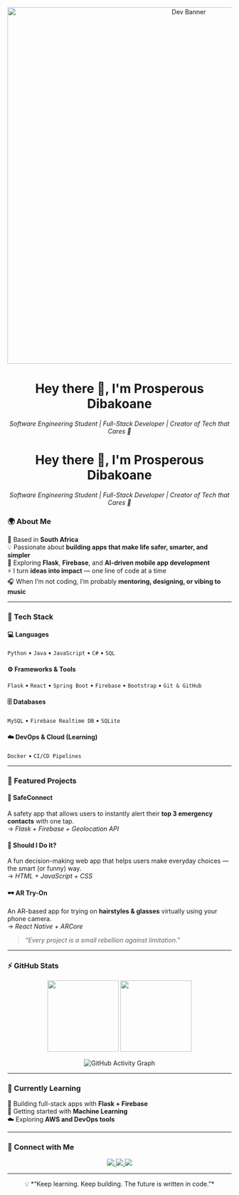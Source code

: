 <p align="center">
  <img src="https://cdn.dribbble.com/users/1778431/screenshots/15979853/media/8b7f4b2e759e4db16f539ae3e94b1ee1.png" alt="Dev Banner" width="800"/>
</p>

<h1 align="center">Hey there 👋, I'm Prosperous Dibakoane</h1>

<p align="center">
  <em>Software Engineering Student | Full-Stack Developer | Creator of Tech that Cares 💙</em>
</p>


<h1 align="center">Hey there 👋, I'm Prosperous Dibakoane</h1>

<p align="center">
  <em>Software Engineering Student | Full-Stack Developer | Creator of Tech that Cares 💙</em>
</p>

### 🌍 About Me

🌟 Based in **South Africa**  
💡 Passionate about **building apps that make life safer, smarter, and simpler**  
📱 Exploring **Flask**, **Firebase**, and **AI-driven mobile app development**  
⚡ I turn **ideas into impact** — one line of code at a time  
🎧 When I’m not coding, I’m probably **mentoring, designing, or vibing to music**

---

### 🧠 Tech Stack

#### 💻 Languages
`Python` • `Java` • `JavaScript` • `C#` • `SQL`

#### ⚙️ Frameworks & Tools
`Flask` • `React` • `Spring Boot` • `Firebase` • `Bootstrap` • `Git & GitHub`

#### 🗄️ Databases
`MySQL` • `Firebase Realtime DB` • `SQLite`

#### ☁️ DevOps & Cloud (Learning)
`Docker` •  `CI/CD Pipelines`

---

### 🚀 Featured Projects

#### 🚨 SafeConnect  
A safety app that allows users to instantly alert their **top 3 emergency contacts** with one tap.  
→ _Flask + Firebase + Geolocation API_

#### 🧠 Should I Do It?  
A fun decision-making web app that helps users make everyday choices — the smart (or funny) way.  
→ _HTML + JavaScript + CSS_

#### 🕶️ AR Try-On  
An AR-based app for trying on **hairstyles & glasses** virtually using your phone camera.  
→ _React Native + ARCore_

> *“Every project is a small rebellion against limitation.”*

---

### ⚡ GitHub Stats

<p align="center">
  <img src="https://github-readme-stats.vercel.app/api?username=Prosperous-Dibakoane&show_icons=true&theme=tokyonight" height="160">
  <img src="https://github-readme-streak-stats.herokuapp.com/?user=Prosperous-Dibakoane&theme=tokyonight" height="160">
</p>

<p align="center">
  <img src="https://github-readme-activity-graph.vercel.app/graph?username=Prosperous-Dibakoane&theme=tokyo-night" alt="GitHub Activity Graph" />
</p>

---

### 🌱 Currently Learning

🧩 Building full-stack apps with **Flask + Firebase**  
🤖 Getting started with **Machine Learning**  
☁️ Exploring **AWS and DevOps tools**

---

### 💬 Connect with Me

<p align="center">
  <a href="https://www.linkedin.com/in/prosperousdibakoane" target="_blank">
    <img src="https://img.shields.io/badge/LinkedIn-blue?style=for-the-badge&logo=linkedin&logoColor=white" />
  </a>
  <a href="mailto:prosperousdibakoane@gmail.com" target="_blank">
    <img src="https://img.shields.io/badge/Email-D14836?style=for-the-badge&logo=gmail&logoColor=white" />
  </a>
  <a href="https://github.com/prosperousdibakoane" target="_blank">
    <img src="https://img.shields.io/badge/GitHub-171515?style=for-the-badge&logo=github&logoColor=white" />
  </a>
</p>

---

<p align="center">
  💡 *“Keep learning. Keep building. The future is written in code.”*  
</p>
